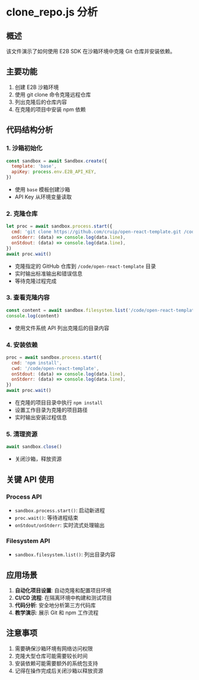 # clone_repo.js 分析

## 概述
该文件演示了如何使用 E2B SDK 在沙箱环境中克隆 Git 仓库并安装依赖。

## 主要功能
1. 创建 E2B 沙箱环境
2. 使用 git clone 命令克隆远程仓库
3. 列出克隆后的仓库内容
4. 在克隆的项目中安装 npm 依赖

## 代码结构分析

### 1. 沙箱初始化
```javascript
const sandbox = await Sandbox.create({
  template: 'base',
  apiKey: process.env.E2B_API_KEY,
})
```
- 使用 `base` 模板创建沙箱
- API Key 从环境变量读取

### 2. 克隆仓库
```javascript
let proc = await sandbox.process.start({
  cmd: 'git clone https://github.com/cruip/open-react-template.git /code/open-react-template',
  onStderr: (data) => console.log(data.line),
  onStdout: (data) => console.log(data.line),
})
await proc.wait()
```
- 克隆指定的 GitHub 仓库到 `/code/open-react-template` 目录
- 实时输出标准输出和错误信息
- 等待克隆过程完成

### 3. 查看克隆内容
```javascript
const content = await sandbox.filesystem.list('/code/open-react-template')
console.log(content)
```
- 使用文件系统 API 列出克隆后的目录内容

### 4. 安装依赖
```javascript
proc = await sandbox.process.start({
  cmd: 'npm install',
  cwd: '/code/open-react-template',
  onStdout: (data) => console.log(data.line),
  onStderr: (data) => console.log(data.line),
})
await proc.wait()
```
- 在克隆的项目目录中执行 `npm install`
- 设置工作目录为克隆的项目路径
- 实时输出安装过程信息

### 5. 清理资源
```javascript
await sandbox.close()
```
- 关闭沙箱，释放资源

## 关键 API 使用

### Process API
- `sandbox.process.start()`: 启动新进程
- `proc.wait()`: 等待进程结束
- `onStdout/onStderr`: 实时流式处理输出

### Filesystem API
- `sandbox.filesystem.list()`: 列出目录内容

## 应用场景
1. **自动化项目设置**: 自动克隆和配置项目环境
2. **CI/CD 流程**: 在隔离环境中构建和测试项目
3. **代码分析**: 安全地分析第三方代码库
4. **教学演示**: 展示 Git 和 npm 工作流程

## 注意事项
1. 需要确保沙箱环境有网络访问权限
2. 克隆大型仓库可能需要较长时间
3. 安装依赖可能需要额外的系统包支持
4. 记得在操作完成后关闭沙箱以释放资源